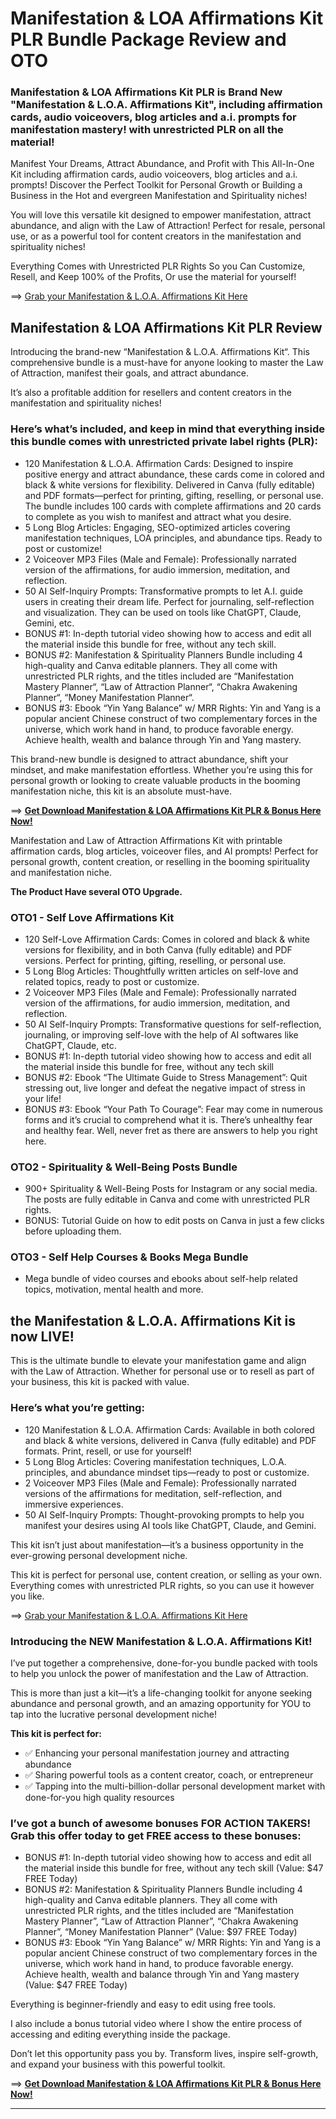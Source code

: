 # Manifestation & LOA Affirmations Kit PLR Bundle Package Review and OTO

### Manifestation & LOA Affirmations Kit PLR is Brand New "Manifestation & L.O.A. Affirmations Kit", including affirmation cards, audio voiceovers, blog articles and a.i. prompts for manifestation mastery! with unrestricted PLR on all the material!

Manifest Your Dreams, Attract Abundance, and Profit with This All-In-One Kit including affirmation cards, audio voiceovers, blog articles and a.i. prompts!
Discover the Perfect Toolkit for Personal Growth or Building a Business in the Hot and evergreen Manifestation and Spirituality niches!

You will love this versatile kit designed to empower manifestation, attract abundance, and align with the Law of Attraction!
Perfect for resale, personal use, or as a powerful tool for content creators in the manifestation and spirituality niches!

Everything Comes with Unrestricted PLR Rights So you Can Customize, Resell, and Keep 100% of the Profits, Or use the material for yourself!

==> [Grab your Manifestation & L.O.A. Affirmations Kit Here](https://warriorplus.com/o2/a/j8c9ggt/0)



## Manifestation & LOA Affirmations Kit PLR Review

Introducing the brand-new “Manifestation & L.O.A. Affirmations Kit“. This comprehensive bundle is a must-have for anyone looking to master the Law of Attraction, manifest their goals, and attract abundance.

It’s also a profitable addition for resellers and content creators in the manifestation and spirituality niches! 

### Here’s what’s included, and keep in mind that everything inside this bundle comes with unrestricted private label rights (PLR):

- 120 Manifestation & L.O.A. Affirmation Cards: Designed to inspire positive energy and attract abundance, these cards come in colored and black & white versions for flexibility. Delivered in Canva (fully editable) and PDF formats—perfect for printing, gifting, reselling, or personal use. The bundle includes 100 cards with complete affirmations and 20 cards to complete as you wish to manifest and attract what you desire.
- 5 Long Blog Articles: Engaging, SEO-optimized articles covering manifestation techniques, LOA principles, and abundance tips. Ready to post or customize!
- 2 Voiceover MP3 Files (Male and Female): Professionally narrated version of the affirmations, for audio immersion, meditation, and reflection.
- 50 AI Self-Inquiry Prompts: Transformative prompts to let A.I. guide users in creating their dream life. Perfect for journaling, self-reflection and visualization. They can be used on tools like ChatGPT, Claude, Gemini, etc.
- BONUS #1: In-depth tutorial video showing how to access and edit all the material inside this bundle for free, without any tech skill.
- BONUS #2: Manifestation & Spirituality Planners Bundle including 4 high-quality and Canva editable planners. They all come with unrestricted PLR rights, and the titles included are “Manifestation Mastery Planner“, “Law of Attraction Planner“, “Chakra Awakening Planner“, “Money Manifestation Planner“.
- BONUS #3: Ebook “Yin Yang Balance” w/ MRR Rights: Yin and Yang is a popular ancient Chinese construct of two complementary forces in the universe, which work hand in hand, to produce favorable energy. Achieve health, wealth and balance through Yin and Yang mastery.

This brand-new bundle is designed to attract abundance, shift your mindset, and make manifestation effortless.
Whether you’re using this for personal growth or looking to create valuable products in the booming manifestation niche, this kit is an absolute must-have.

==> [**Get Download Manifestation & LOA Affirmations Kit PLR & Bonus Here Now!**](https://warriorplus.com/o2/a/j8c9ggt/0)

Manifestation and Law of Attraction Affirmations Kit with printable affirmation cards, blog articles, voiceover files, and AI prompts! Perfect for personal growth, content creation, or reselling in the booming spirituality and manifestation niche.

**The Product Have several OTO Upgrade.**

### OTO1 - Self Love Affirmations Kit 
- 120 Self-Love Affirmation Cards: Comes in colored and black & white versions for flexibility, and in both Canva (fully editable) and PDF versions. Perfect for printing, gifting, reselling, or personal use.
- 5 Long Blog Articles: Thoughtfully written articles on self-love and related topics, ready to post or customize.
- 2 Voiceover MP3 Files (Male and Female): Professionally narrated version of the affirmations, for audio immersion, meditation, and reflection.
- 50 AI Self-Inquiry Prompts: Transformative questions for self-reflection, journaling, or improving self-love with the help of AI softwares like ChatGPT, Claude, etc. 
- BONUS #1: In-depth tutorial video showing how to access and edit all the material inside this bundle for free, without any tech skill
- BONUS #2: Ebook “The Ultimate Guide to Stress Management”: Quit stressing out, live longer and defeat the negative impact of stress in your life!
- BONUS #3: Ebook “Your Path To Courage”: Fear may come in numerous forms and it’s crucial to comprehend what it is. There’s unhealthy fear and healthy fear. Well, never fret as there are answers to help you right here.

### OTO2 - Spirituality & Well-Being Posts Bundle 
- 900+ Spirituality & Well-Being Posts for Instagram or any social media. The posts are fully editable in Canva and come with unrestricted PLR rights.
- BONUS: Tutorial Guide on how to edit posts on Canva in just a few clicks before uploading them.

### OTO3 - Self Help Courses & Books Mega Bundle 
- Mega bundle of video courses and ebooks about self-help related topics, motivation, mental health and more.

## the Manifestation & L.O.A. Affirmations Kit is now LIVE!

This is the ultimate bundle to elevate your manifestation game and align with the Law of Attraction. Whether for personal use or to resell as part of your business, this kit is packed with value.

### Here’s what you’re getting:

- 120 Manifestation & L.O.A. Affirmation Cards: Available in both colored and black & white versions, delivered in Canva (fully editable) and PDF formats. Print, resell, or use for yourself!
- 5 Long Blog Articles: Covering manifestation techniques, L.O.A. principles, and abundance mindset tips—ready to post or customize.
- 2 Voiceover MP3 Files (Male and Female): Professionally narrated versions of the affirmations for meditation, self-reflection, and immersive experiences.
- 50 AI Self-Inquiry Prompts: Thought-provoking prompts to help you manifest your desires using AI tools like ChatGPT, Claude, and Gemini.

This kit isn’t just about manifestation—it’s a business opportunity in the ever-growing personal development niche.

This kit is perfect for personal use, content creation, or selling as your own. Everything comes with unrestricted PLR rights, so you can use it however you like.

==> [Grab your Manifestation & L.O.A. Affirmations Kit Here](https://warriorplus.com/o2/a/j8c9ggt/0)



### Introducing the NEW Manifestation & L.O.A. Affirmations Kit!
I’ve put together a comprehensive, done-for-you bundle packed with tools to help you unlock the power of manifestation and the Law of Attraction.

This is more than just a kit—it’s a life-changing toolkit for anyone seeking abundance and personal growth, and an amazing opportunity for YOU to tap into the lucrative personal development niche!

**This kit is perfect for:**

- ✅ Enhancing your personal manifestation journey and attracting abundance
- ✅ Sharing powerful tools as a content creator, coach, or entrepreneur
- ✅ Tapping into the multi-billion-dollar personal development market with done-for-you high quality resources

### I’ve got a bunch of awesome bonuses FOR ACTION TAKERS! Grab this offer today to get FREE access to these bonuses:

- BONUS #1: In-depth tutorial video showing how to access and edit all the material inside this bundle for free, without any tech skill (Value: $47 FREE Today)
- BONUS #2: Manifestation & Spirituality Planners Bundle including 4 high-quality and Canva editable planners. They all come with unrestricted PLR rights, and the titles included are “Manifestation Mastery Planner”, “Law of Attraction Planner”, “Chakra Awakening Planner”, “Money Manifestation Planner” (Value: $97 FREE Today)
- BONUS #3: Ebook “Yin Yang Balance” w/ MRR Rights: Yin and Yang is a popular ancient Chinese construct of two complementary forces in the universe, which work hand in hand, to produce favorable energy. Achieve health, wealth and balance through Yin and Yang mastery (Value: $47 FREE Today)

Everything is beginner-friendly and easy to edit using free tools.

I also include a bonus tutorial video where I show the entire process of accessing and editing everything inside the package.

Don’t let this opportunity pass you by. Transform lives, inspire self-growth, and expand your business with this powerful toolkit.

==> [**Get Download Manifestation & LOA Affirmations Kit PLR & Bonus Here Now!**](https://warriorplus.com/o2/a/j8c9ggt/0)


---
